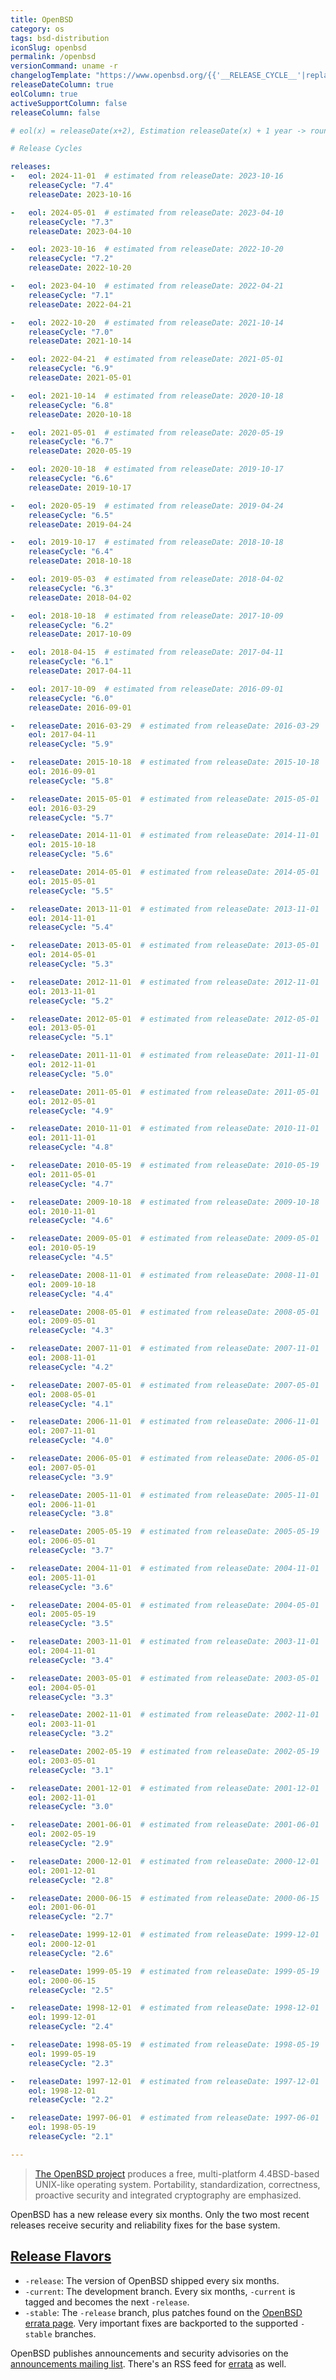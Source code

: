 ```yaml
---
title: OpenBSD
category: os
tags: bsd-distribution
iconSlug: openbsd
permalink: /openbsd
versionCommand: uname -r
changelogTemplate: "https://www.openbsd.org/{{'__RELEASE_CYCLE__'|replace:'.',''}}.html"
releaseDateColumn: true
eolColumn: true
activeSupportColumn: false
releaseColumn: false

# eol(x) = releaseDate(x+2), Estimation releaseDate(x) + 1 year -> round to first of next month

# Release Cycles

releases:
-   eol: 2024-11-01  # estimated from releaseDate: 2023-10-16
    releaseCycle: "7.4"
    releaseDate: 2023-10-16

-   eol: 2024-05-01  # estimated from releaseDate: 2023-04-10
    releaseCycle: "7.3"
    releaseDate: 2023-04-10

-   eol: 2023-10-16  # estimated from releaseDate: 2022-10-20
    releaseCycle: "7.2"
    releaseDate: 2022-10-20

-   eol: 2023-04-10  # estimated from releaseDate: 2022-04-21
    releaseCycle: "7.1"
    releaseDate: 2022-04-21

-   eol: 2022-10-20  # estimated from releaseDate: 2021-10-14
    releaseCycle: "7.0"
    releaseDate: 2021-10-14

-   eol: 2022-04-21  # estimated from releaseDate: 2021-05-01
    releaseCycle: "6.9"
    releaseDate: 2021-05-01

-   eol: 2021-10-14  # estimated from releaseDate: 2020-10-18
    releaseCycle: "6.8"
    releaseDate: 2020-10-18

-   eol: 2021-05-01  # estimated from releaseDate: 2020-05-19
    releaseCycle: "6.7"
    releaseDate: 2020-05-19

-   eol: 2020-10-18  # estimated from releaseDate: 2019-10-17
    releaseCycle: "6.6"
    releaseDate: 2019-10-17

-   eol: 2020-05-19  # estimated from releaseDate: 2019-04-24
    releaseCycle: "6.5"
    releaseDate: 2019-04-24

-   eol: 2019-10-17  # estimated from releaseDate: 2018-10-18
    releaseCycle: "6.4"
    releaseDate: 2018-10-18

-   eol: 2019-05-03  # estimated from releaseDate: 2018-04-02
    releaseCycle: "6.3"
    releaseDate: 2018-04-02

-   eol: 2018-10-18  # estimated from releaseDate: 2017-10-09
    releaseCycle: "6.2"
    releaseDate: 2017-10-09

-   eol: 2018-04-15  # estimated from releaseDate: 2017-04-11
    releaseCycle: "6.1"
    releaseDate: 2017-04-11

-   eol: 2017-10-09  # estimated from releaseDate: 2016-09-01
    releaseCycle: "6.0"
    releaseDate: 2016-09-01

-   releaseDate: 2016-03-29  # estimated from releaseDate: 2016-03-29
    eol: 2017-04-11
    releaseCycle: "5.9"

-   releaseDate: 2015-10-18  # estimated from releaseDate: 2015-10-18
    eol: 2016-09-01
    releaseCycle: "5.8"

-   releaseDate: 2015-05-01  # estimated from releaseDate: 2015-05-01
    eol: 2016-03-29
    releaseCycle: "5.7"

-   releaseDate: 2014-11-01  # estimated from releaseDate: 2014-11-01
    eol: 2015-10-18
    releaseCycle: "5.6"

-   releaseDate: 2014-05-01  # estimated from releaseDate: 2014-05-01
    eol: 2015-05-01
    releaseCycle: "5.5"

-   releaseDate: 2013-11-01  # estimated from releaseDate: 2013-11-01
    eol: 2014-11-01
    releaseCycle: "5.4"

-   releaseDate: 2013-05-01  # estimated from releaseDate: 2013-05-01
    eol: 2014-05-01
    releaseCycle: "5.3"

-   releaseDate: 2012-11-01  # estimated from releaseDate: 2012-11-01
    eol: 2013-11-01
    releaseCycle: "5.2"

-   releaseDate: 2012-05-01  # estimated from releaseDate: 2012-05-01
    eol: 2013-05-01
    releaseCycle: "5.1"

-   releaseDate: 2011-11-01  # estimated from releaseDate: 2011-11-01
    eol: 2012-11-01
    releaseCycle: "5.0"

-   releaseDate: 2011-05-01  # estimated from releaseDate: 2011-05-01
    eol: 2012-05-01
    releaseCycle: "4.9"

-   releaseDate: 2010-11-01  # estimated from releaseDate: 2010-11-01
    eol: 2011-11-01
    releaseCycle: "4.8"

-   releaseDate: 2010-05-19  # estimated from releaseDate: 2010-05-19
    eol: 2011-05-01
    releaseCycle: "4.7"

-   releaseDate: 2009-10-18  # estimated from releaseDate: 2009-10-18
    eol: 2010-11-01
    releaseCycle: "4.6"

-   releaseDate: 2009-05-01  # estimated from releaseDate: 2009-05-01
    eol: 2010-05-19
    releaseCycle: "4.5"

-   releaseDate: 2008-11-01  # estimated from releaseDate: 2008-11-01
    eol: 2009-10-18
    releaseCycle: "4.4"

-   releaseDate: 2008-05-01  # estimated from releaseDate: 2008-05-01
    eol: 2009-05-01
    releaseCycle: "4.3"

-   releaseDate: 2007-11-01  # estimated from releaseDate: 2007-11-01
    eol: 2008-11-01
    releaseCycle: "4.2"

-   releaseDate: 2007-05-01  # estimated from releaseDate: 2007-05-01
    eol: 2008-05-01
    releaseCycle: "4.1"

-   releaseDate: 2006-11-01  # estimated from releaseDate: 2006-11-01
    eol: 2007-11-01
    releaseCycle: "4.0"

-   releaseDate: 2006-05-01  # estimated from releaseDate: 2006-05-01
    eol: 2007-05-01
    releaseCycle: "3.9"

-   releaseDate: 2005-11-01  # estimated from releaseDate: 2005-11-01
    eol: 2006-11-01
    releaseCycle: "3.8"

-   releaseDate: 2005-05-19  # estimated from releaseDate: 2005-05-19
    eol: 2006-05-01
    releaseCycle: "3.7"

-   releaseDate: 2004-11-01  # estimated from releaseDate: 2004-11-01
    eol: 2005-11-01
    releaseCycle: "3.6"

-   releaseDate: 2004-05-01  # estimated from releaseDate: 2004-05-01
    eol: 2005-05-19
    releaseCycle: "3.5"

-   releaseDate: 2003-11-01  # estimated from releaseDate: 2003-11-01
    eol: 2004-11-01
    releaseCycle: "3.4"

-   releaseDate: 2003-05-01  # estimated from releaseDate: 2003-05-01
    eol: 2004-05-01
    releaseCycle: "3.3"

-   releaseDate: 2002-11-01  # estimated from releaseDate: 2002-11-01
    eol: 2003-11-01
    releaseCycle: "3.2"

-   releaseDate: 2002-05-19  # estimated from releaseDate: 2002-05-19
    eol: 2003-05-01
    releaseCycle: "3.1"

-   releaseDate: 2001-12-01  # estimated from releaseDate: 2001-12-01
    eol: 2002-11-01
    releaseCycle: "3.0"

-   releaseDate: 2001-06-01  # estimated from releaseDate: 2001-06-01
    eol: 2002-05-19
    releaseCycle: "2.9"

-   releaseDate: 2000-12-01  # estimated from releaseDate: 2000-12-01
    eol: 2001-12-01
    releaseCycle: "2.8"

-   releaseDate: 2000-06-15  # estimated from releaseDate: 2000-06-15
    eol: 2001-06-01
    releaseCycle: "2.7"

-   releaseDate: 1999-12-01  # estimated from releaseDate: 1999-12-01
    eol: 2000-12-01
    releaseCycle: "2.6"

-   releaseDate: 1999-05-19  # estimated from releaseDate: 1999-05-19
    eol: 2000-06-15
    releaseCycle: "2.5"

-   releaseDate: 1998-12-01  # estimated from releaseDate: 1998-12-01
    eol: 1999-12-01
    releaseCycle: "2.4"

-   releaseDate: 1998-05-19  # estimated from releaseDate: 1998-05-19
    eol: 1999-05-19
    releaseCycle: "2.3"

-   releaseDate: 1997-12-01  # estimated from releaseDate: 1997-12-01
    eol: 1998-12-01
    releaseCycle: "2.2"

-   releaseDate: 1997-06-01  # estimated from releaseDate: 1997-06-01
    eol: 1998-05-19
    releaseCycle: "2.1"

---
```


> [The OpenBSD project](https://www.openbsd.org/) produces a free, multi-platform 4.4BSD-based
> UNIX-like operating system. Portability, standardization, correctness, proactive
> security and integrated cryptography are emphasized.

OpenBSD has a new release every six months. Only the two most recent releases receive security and
reliability fixes for the base system.

## [Release Flavors](https://www.openbsd.org/faq/faq5.html#Flavors "OpenBSD FAQ, Flavors Section")

- `-release`: The version of OpenBSD shipped every six months.
- `-current`: The development branch. Every six months, `-current` is tagged and becomes the next
  `-release`.
- `-stable`: The `-release` branch, plus patches found on the [OpenBSD errata page](https://www.openbsd.org/errata.html).
  Very important fixes are backported to the supported `-stable` branches.

OpenBSD publishes announcements and security advisories on the [announcements mailing list](https://lists.openbsd.org/cgi-bin/mj_wwwusr?func=lists-long-full&extra=announce).
There's an RSS feed for [errata](https://undeadly.org/errata/errata.rss "Undeadly Errata RSS feed")
as well.
